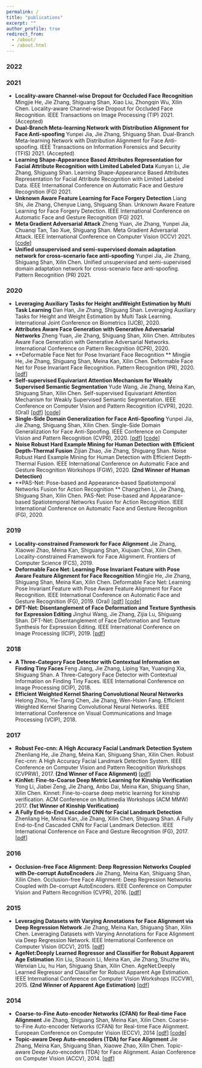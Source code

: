 ```yaml
---
permalink: /
title: "publications"
excerpt: ""
author_profile: true
redirect_from: 
  - /about/
  - /about.html
---
```



### 2022


### 2021
- **Locality-aware Channel-wise Dropout for Occluded Face Recognition**
Mingjie He, Jie Zhang, Shiguang Shan, Xiao Liu, Zhongqin Wu, Xilin Chen. Locality-aware Channel-wise Dropout for Occluded Face Recognition. IEEE Transactions on Image Processing (TIP) 2021. (Accepted)
- **Dual-Branch Meta-learning Network with Distribution Alignment for Face Anti-spoofing**
Yunpei Jia, Jie Zhang, Shiguang Shan. Dual-Branch Meta-learning Network with Distribution Alignment for Face Anti-spoofing. IEEE  Transactions on Information Forensics and Security (TFIS) 2021. (Accepted)
- **Learning Shape-Appearance Based Attributes Representation for Facial Attribute Recognition with Limited Labeled Data**
Kunyan Li, Jie Zhang, Shiguang Shan. Learning Shape-Appearance Based Attributes Representation for Facial Attribute Recognition with Limited Labeled Data. IEEE International Conference on Automatic Face and Gesture Recognition (FG) 2021.
- **Unknown Aware Feature Learning for Face Forgery Detection**
Liang Shi, Jie Zhang, Chenyue Liang, Shiguang Shan. Unknown Aware Feature Learning for Face Forgery Detection. IEEE International Conference on Automatic Face and Gesture Recognition (FG) 2021.
- **Meta Gradient Adversarial Attack**
Zheng Yuan, Jie Zhang, Yunpei Jia, Chuanqi Tan, Tao Xue, Shiguang Shan. Meta Gradient Adversarial Attack. IEEE International Conference on Computer Vision (ICCV) 2021.[[code](https://github.com/huitailangyz/MGAA)]
- **Unified unsupervised and semi-supervised domain adaptation network for cross-scenario face anti-spoofing**
Yunpei Jia, Jie Zhang, Shiguang Shan, Xilin Chen. Unified unsupervised and semi-supervised domain adaptation network for cross-scenario face anti-spoofing. Pattern Recognition (PR) 2021.

### 2020
- **Leveraging Auxiliary Tasks for Height andWeight Estimation by Multi Task Learning**
 Dan Han, Jie Zhang, Shiguang Shan. Leveraging Auxiliary Tasks for Height and Weight Estimation by Multi Task Learning. International Joint Conference on Biometrics (IJCB), 2020.
- **Attributes Aware Face Generation with Generative Adversarial Networks**
 Zheng Yuan, Jie Zhang, Shiguang Shan, Xilin Chen. Attributes Aware Face Generation with Generative Adversarial Networks. International Conference on Pattern Recognition (ICPR), 2020.
- **Deformable Face Net for Pose Invariant Face Recognition **
 Mingjie He, Jie Zhang, Shiguang Shan, Meina Kan, Xilin Chen. Deformable Face Net for Pose Invariant Face Recognition. Pattern Recognition (PR), 2020. [[pdf](https://vipl.ict.ac.cn/uploadfile/upload/2020051314412028.pdf)]
- **Self-supervised Equivariant Attention Mechanism for Weakly Supervised Semantic Segmentation**
 Yude Wang, Jie Zhang, Meina Kan, Shiguang Shan, Xilin Chen. Self-supervised Equivariant Attention Mechanism for Weakly Supervised Semantic Segmentation. IEEE Conference on Computer Vision and Pattern Recognition (CVPR), 2020. (Oral) [[pdf](https://vipl.ict.ac.cn/uploadfile/upload/2020071411112068.pdf)] [[code](https://github.com/YudeWang/SEAM)]
- **Single-Side Domain Generalization for Face Anti-Spoofing**
  Yunpei Jia, Jie Zhang, Shiguang Shan, Xilin Chen. Single-Side Domain Generalization for Face Anti-Spoofing. IEEE Conference on Computer Vision and Pattern Recognition (CVPR), 2020. [[pdf](https://vipl.ict.ac.cn/uploadfile/upload/2020071411125594.pdf
)] [[code](https://github.com/taylover-pei/SSDG-CVPR2020)]
- **Noise Robust Hard Example Mining for Human Detection with Efficient Depth-Thermal Fusion**
 Zijian Zhao, Jie Zhang, Shiguang Shan. Noise Robust Hard Example Mining for Human Detection with Efficient Depth-Thermal Fusion. IEEE International Conference on Automatic Face and Gesture Recognition Workshops (FGW), 2020. **(2nd Winner of Human Detection)** 
- **PAS-Net: Pose-based and Appearance-based Spatiotemporal Networks Fusion for Action Recognition **
 Changzhen Li, Jie Zhang, Shiguang Shan, Xilin Chen. PAS-Net: Pose-based and Appearance-based Spatiotemporal Networks Fusion for Action Recognition. IEEE International Conference on Automatic Face and Gesture Recognition (FG), 2020. 



### 2019
- **Locality-constrained Framework for Face Alignment**
  Jie Zhang, Xiaowei Zhao, Meina Kan, Shiguang Shan, Xiujuan Chai, Xilin Chen. Locality-constrained Framework for Face Alignment. Frontiers of Computer Science (FCS), 2019.
- **Deformable Face Net: Learning Pose Invariant Feature with Pose Aware Feature Alignment for Face Recognition**
 Mingjie He, Jie Zhang, Shiguang Shan, Meina Kan, Xilin Chen. Deformable Face Net: Learning Pose Invariant Feature with Pose Aware Feature Alignment for Face Recognition. IEEE International Conference on Automatic Face and Gesture Recognition (FG), 2019. (Oral) [[pdf](https://vipl.ict.ac.cn/uploadfile/upload/2019070910345285.pdf)] [[code](https://github.com/EigenMing/Deformable-Face-Net)] 
- **DFT-Net: Disentanglement of Face Deformation and Texture Synthesis for Expression Editing**
  Jinghui Wang, Jie Zhang, Zijia Lu, Shiguang Shan. DFT-Net: Disentanglement of Face Deformation and Texture Synthesis for Expression Editing. IEEE International Conference on Image Processing (ICIP), 2019. [[pdf](https://vipl.ict.ac.cn/uploadfile/upload/2020010317380364.pdf)] 


### 2018
- **A Three-Category Face Detector with Contextual Information on Finding Tiny Faces**
  Feng Jiang, Jie Zhang, Liping Yan, Yuanqing Xia, Shiguang Shan. A Three-Category Face Detector with Contextual Information on Finding Tiny Faces. IEEE International Conference on Image Processing (ICIP), 2018.
- **Efficient Weighted Kernel Sharing Convolutional Neural Networks**
 Helong Zhou, Yie-Tarng Chen, Jie Zhang, Wen-Hsien Fang. Efficient Weighted Kernel Sharing Convolutional Neural Networks. IEEE International Conference on Visual Communications and Image Processing (VCIP), 2018.

### 2017
- **Robust Fec-cnn: A High Accuracy Facial Landmark Detection System**
  Zhenliang He, Jie Zhang, Meina Kan, Shiguang Shan, Xilin Chen. Robust Fec-cnn: A High Accuracy Facial Landmark Detection System. IEEE Conference on Computer Vision and Pattern Recognition Workshops (CVPRW), 2017. **(2nd Winner of Face Alignment)** [[pdf](https://vipl.ict.ac.cn/uploadfile/upload/2018041016314136.pdf)]
- **KinNet: Fine-to-Coarse Deep Metric Learning for Kinship Verification**
Yong Li, Jiabei Zeng, Jie Zhang, Anbo Dai, Meina Kan, Shiguang Shan, Xilin Chen. Kinnet: Fine-to-coarse deep metric learning for kinship verification. ACM Conference on Multimedia Workshops (ACM MMW) 2017. **(1st Winner of Kinship Verification)** 
- **A Fully End-to-End Cascaded CNN for Facial Landmark Detection**
Zhenliang He, Meina Kan, Jie Zhang, Xilin Chen, Shiguang Shan. A Fully End-to-End Cascaded CNN for Facial Landmark Detection. IEEE International Conference on Face and Gesture Recognition (FG), 2017. [[pdf](https://vipl.ict.ac.cn/uploadfile/upload/2017122111490412.pdf)]


### 2016
- **Occlusion-free Face Alignment: Deep Regression Networks Coupled with De-corrupt AutoEncoders**
  Jie Zhang, Meina Kan, Shiguang Shan, Xilin Chen. Occlusion-free Face Alignment: Deep Regression Networks Coupled with De-corrupt AutoEncoders. IEEE Conference on Computer Vision and Pattern Recognition (CVPR), 2016. [[pdf](https://vipl.ict.ac.cn/uploadfile/upload/2018112115045748.pdf)]

### 2015
- **Leveraging Datasets with Varying Annotations for Face Alignment via Deep Regression Network**
  Jie Zhang, Meina Kan, Shiguang Shan, Xilin Chen. Leveraging Datasets with Varying Annotations for Face Alignment via Deep Regression Network. IEEE International Conference on Computer Vision (ICCV), 2015. [[pdf](https://vipl.ict.ac.cn/uploadfile/upload/2018112710234032.pdf)]
- **AgeNet:Deeply Learned Regressor and Classifier for Robust Apparent Age Estimation**
Xin Liu, Shaoxin Li, Meina Kan, Jie Zhang, Shuzhe Wu, Wenxian Liu, hu Han, Shiguang Shan, Xilin Chen. AgeNet:Deeply Learned Regressor and Classifier for Robust Apparent Age Estimation. IEEE International Conference on Computer Vision Workshops (ICCVW), 2015. **(2nd Winner of Apparent Age Estimation)** [[pdf](https://vipl.ict.ac.cn/uploadfile/upload/2018112710272449.pdf)]

### 2014
- **Coarse-to-Fine Auto-encoder Networks (CFAN) for Real-time Face Alignment**
Jie Zhang, Shiguang Shan, Meina Kan, Xilin Chen. Coarse-to-Fine Auto-encoder Networks (CFAN) for Real-time Face Alignment. European Conference on Computer Vision (ECCV), 2014 [[pdf](https://vipl.ict.ac.cn/uploadfile/upload/2015116183235130.pdf)] [[code](http://vipl.ict.ac.cn/resources/codes/code/ECCV2014_CFAN_Code_v2.0.rar)]
- **Topic-aware Deep Auto-encoders (TDA) for Face Alignment**
Jie Zhang, Meina Kan, Shiguang Shan, Xiaowe Zhao, Xilin Chen. Topic-aware Deep Auto-encoders (TDA) for Face Alignment. Asian Conference on Computer Vision (ACCV), 2014. [[pdf](https://vipl.ict.ac.cn/uploadfile/upload/2015116194332061.pdf)] 
